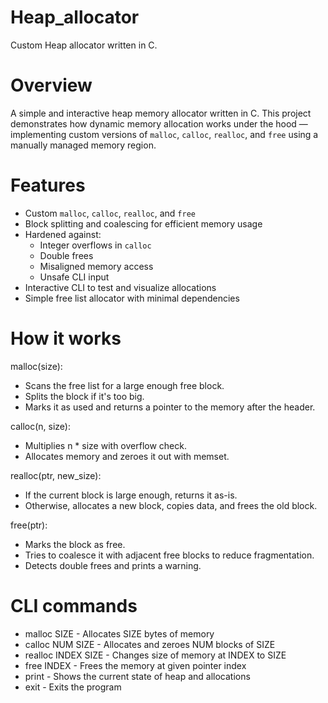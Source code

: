 # Heap_allocator
Custom Heap allocator written in C.

# Overview
A simple and interactive heap memory allocator written in C. This project demonstrates how dynamic memory allocation works under the hood — implementing custom versions of `malloc`, `calloc`, `realloc`, and `free` using a manually managed memory region.

# Features
- Custom `malloc`, `calloc`, `realloc`, and `free`
- Block splitting and coalescing for efficient memory usage
- Hardened against:
  - Integer overflows in `calloc`
  - Double frees
  - Misaligned memory access
  - Unsafe CLI input
- Interactive CLI to test and visualize allocations
- Simple free list allocator with minimal dependencies

# How it works
malloc(size):
- Scans the free list for a large enough free block.
- Splits the block if it's too big.
- Marks it as used and returns a pointer to the memory after the header.

calloc(n, size):
- Multiplies n * size with overflow check.
- Allocates memory and zeroes it out with memset.

realloc(ptr, new_size):
- If the current block is large enough, returns it as-is.
- Otherwise, allocates a new block, copies data, and frees the old block.

free(ptr):
- Marks the block as free.
- Tries to coalesce it with adjacent free blocks to reduce fragmentation.
- Detects double frees and prints a warning.

# CLI commands
- malloc SIZE	- Allocates SIZE bytes of memory
- calloc NUM SIZE	- Allocates and zeroes NUM blocks of SIZE
- realloc INDEX SIZE	- Changes size of memory at INDEX to SIZE
- free INDEX	- Frees the memory at given pointer index
- print	- Shows the current state of heap and allocations
- exit	- Exits the program
